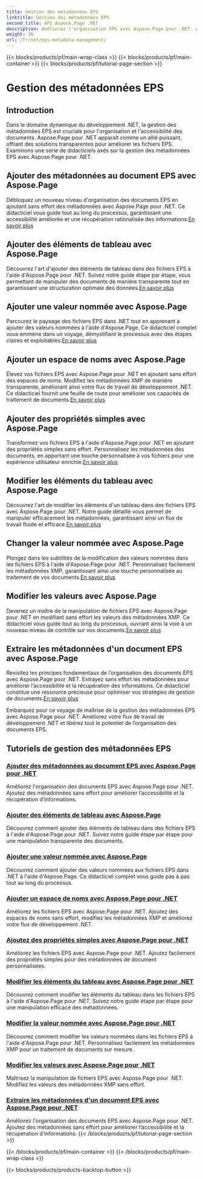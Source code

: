 ```yaml
---
title: Gestion des métadonnées EPS
linktitle: Gestion des métadonnées EPS
second_title: API Aspose.Page .NET
description: Améliorez l'organisation EPS avec Aspose.Page pour .NET. Ajoutez facilement des métadonnées pour une accessibilité améliorée. Explorez les didacticiels de gestion des métadonnées EPS.
weight: 36
url: /fr/net/eps-metadata-management/
---
```


{{< blocks/products/pf/main-wrap-class >}}
{{< blocks/products/pf/main-container >}}
{{< blocks/products/pf/tutorial-page-section >}}

# Gestion des métadonnées EPS


## Introduction

Dans le domaine dynamique du développement .NET, la gestion des métadonnées EPS est cruciale pour l'organisation et l'accessibilité des documents. Aspose.Page pour .NET apparaît comme un allié puissant, offrant des solutions transparentes pour améliorer les fichiers EPS. Examinons une série de didacticiels axés sur la gestion des métadonnées EPS avec Aspose.Page pour .NET.

## Ajouter des métadonnées au document EPS avec Aspose.Page
Débloquez un nouveau niveau d'organisation des documents EPS en ajoutant sans effort des métadonnées avec Aspose.Page pour .NET. Ce didacticiel vous guide tout au long du processus, garantissant une accessibilité améliorée et une récupération rationalisée des informations.[En savoir plus](./add-metadata-to-eps-document/)

## Ajouter des éléments de tableau avec Aspose.Page
 Découvrez l'art d'ajouter des éléments de tableau dans des fichiers EPS à l'aide d'Aspose.Page pour .NET. Suivez notre guide étape par étape, vous permettant de manipuler des documents de manière transparente tout en garantissant une structuration optimale des données.[En savoir plus](./modify-eps-metadata-add-array-items/)

## Ajouter une valeur nommée avec Aspose.Page
 Parcourez le paysage des fichiers EPS dans .NET tout en apprenant à ajouter des valeurs nommées à l'aide d'Aspose.Page. Ce didacticiel complet vous emmène dans un voyage, démystifiant le processus avec des étapes claires et exploitables.[En savoir plus](./modify-eps-metadata-add-named-value/)

## Ajouter un espace de noms avec Aspose.Page
 Élevez vos fichiers EPS avec Aspose.Page pour .NET en ajoutant sans effort des espaces de noms. Modifiez les métadonnées XMP de manière transparente, améliorant ainsi votre flux de travail de développement .NET. Ce didacticiel fournit une feuille de route pour améliorer vos capacités de traitement de documents.[En savoir plus](./modify-eps-metadata-add-namespace/)

## Ajouter des propriétés simples avec Aspose.Page
 Transformez vos fichiers EPS à l'aide d'Aspose.Page pour .NET en ajoutant des propriétés simples sans effort. Personnalisez les métadonnées des documents, en apportant une touche personnalisée à vos fichiers pour une expérience utilisateur enrichie.[En savoir plus](./modify-eps-metadata-add-simple-properties/)

## Modifier les éléments du tableau avec Aspose.Page
 Découvrez l'art de modifier les éléments d'un tableau dans des fichiers EPS avec Aspose.Page pour .NET. Notre guide détaillé vous permet de manipuler efficacement les métadonnées, garantissant ainsi un flux de travail fluide et efficace.[En savoir plus](./modify-eps-metadata-change-array-items/)

## Changer la valeur nommée avec Aspose.Page
 Plongez dans les subtilités de la modification des valeurs nommées dans les fichiers EPS à l'aide d'Aspose.Page pour .NET. Personnalisez facilement les métadonnées XMP, garantissant ainsi une touche personnalisée au traitement de vos documents.[En savoir plus](./modify-eps-metadata-change-named-value/)

## Modifier les valeurs avec Aspose.Page
 Devenez un maître de la manipulation de fichiers EPS avec Aspose.Page pour .NET en modifiant sans effort les valeurs des métadonnées XMP. Ce didacticiel vous guide tout au long du processus, ouvrant ainsi la voie à un nouveau niveau de contrôle sur vos documents.[En savoir plus](./modify-eps-metadata-change-values/)

## Extraire les métadonnées d'un document EPS avec Aspose.Page
 Revisitez les principes fondamentaux de l’organisation des documents EPS avec Aspose.Page pour .NET. Extrayez sans effort les métadonnées pour améliorer l’accessibilité et la récupération des informations. Ce didacticiel constitue une ressource précieuse pour optimiser vos stratégies de gestion de documents.[En savoir plus](./extract-metadata-from-eps-document/)

Embarquez pour ce voyage de maîtrise de la gestion des métadonnées EPS avec Aspose.Page pour .NET. Améliorez votre flux de travail de développement .NET et libérez tout le potentiel de l’organisation des documents EPS.
## Tutoriels de gestion des métadonnées EPS
### [Ajouter des métadonnées au document EPS avec Aspose.Page pour .NET](./add-metadata-to-eps-document/)
Améliorez l'organisation des documents EPS avec Aspose.Page pour .NET. Ajoutez des métadonnées sans effort pour améliorer l’accessibilité et la récupération d’informations.
### [Ajouter des éléments de tableau avec Aspose.Page](./modify-eps-metadata-add-array-items/)
Découvrez comment ajouter des éléments de tableau dans des fichiers EPS à l'aide d'Aspose.Page pour .NET. Suivez notre guide étape par étape pour une manipulation transparente des documents.
### [Ajouter une valeur nommée avec Aspose.Page](./modify-eps-metadata-add-named-value/)
Découvrez comment ajouter des valeurs nommées aux fichiers EPS dans .NET à l'aide d'Aspose.Page. Ce didacticiel complet vous guide pas à pas tout au long du processus.
### [Ajouter un espace de noms avec Aspose.Page pour .NET](./modify-eps-metadata-add-namespace/)
Améliorez les fichiers EPS avec Aspose.Page pour .NET. Ajoutez des espaces de noms sans effort, modifiez les métadonnées XMP et améliorez votre flux de développement .NET.
### [Ajoutez des propriétés simples avec Aspose.Page pour .NET](./modify-eps-metadata-add-simple-properties/)
Améliorez les fichiers EPS avec Aspose.Page pour .NET. Ajoutez facilement des propriétés simples pour des métadonnées de document personnalisées.
### [Modifier les éléments du tableau avec Aspose.Page pour .NET](./modify-eps-metadata-change-array-items/)
Découvrez comment modifier les éléments du tableau dans les fichiers EPS à l'aide d'Aspose.Page pour .NET. Suivez notre guide étape par étape pour une manipulation efficace des métadonnées.
### [Modifier la valeur nommée avec Aspose.Page pour .NET](./modify-eps-metadata-change-named-value/)
Découvrez comment modifier les valeurs nommées dans les fichiers EPS à l'aide d'Aspose.Page pour .NET. Personnalisez facilement les métadonnées XMP pour un traitement de documents sur mesure.
### [Modifier les valeurs avec Aspose.Page pour .NET](./modify-eps-metadata-change-values/)
Maîtrisez la manipulation de fichiers EPS avec Aspose.Page pour .NET. Modifiez les valeurs des métadonnées XMP sans effort.
### [Extraire les métadonnées d'un document EPS avec Aspose.Page pour .NET](./extract-metadata-from-eps-document/)
Améliorez l'organisation des documents EPS avec Aspose.Page pour .NET. Ajoutez des métadonnées sans effort pour améliorer l’accessibilité et la récupération d’informations.
{{< /blocks/products/pf/tutorial-page-section >}}

{{< /blocks/products/pf/main-container >}}
{{< /blocks/products/pf/main-wrap-class >}}

{{< blocks/products/products-backtop-button >}}
